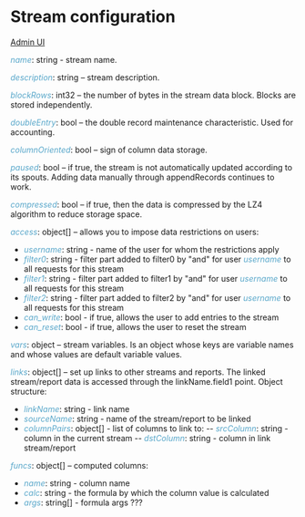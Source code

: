 # Stream configuration

[Admin UI](/admin#/dataset/streams/items/config)

*name*: string - stream name.

*description*: string – stream description.

*blockRows*: int32 – the number of bytes in the stream data block. Blocks are stored independently.

*doubleEntry*: bool – the double record maintenance characteristic. Used for accounting.

*columnOriented*: bool – sign of column data storage.

*paused*: bool – if true, the stream is not automatically updated according to its spouts. Adding data manually through appendRecords continues to work.

*compressed*: bool – if true, then the data is compressed by the LZ4 algorithm to reduce storage space.

*access*: object[] –  allows you to impose data restrictions on users:
- *username*: string - name of the user for whom the restrictions apply
- *filter0*: string - filter part added to filter0 by "and" for user *username* to all requests for this stream
- *filter1*: string - filter part added to filter1 by "and" for user *username* to all requests for this stream
- *filter2*: string - filter part added to filter2 by "and" for user *username* to all requests for this stream
- *can_write*: bool - if true, allows the user to add entries to the stream
- *can_reset*: bool - if true, allows the user to reset the stream

*vars*: object – stream variables. Is an object whose keys are variable names and whose values are default variable values.

*links*: object[] – set up links to other streams and reports. The linked stream/report data is accessed through the linkName.field1 point. Object structure:
- *linkName*: string - link name
- *sourceName*: string - name of the stream/report to be linked
- *columnPairs*: object[] - list of columns to link to:
-- *srcColumn*: string - column in the current stream
-- *dstColumn*: string - column in link stream/report

*funcs*: object[] – computed columns:
- *name*: string - column name
- *calc*: string - the formula by which the column value is calculated
- *args*: string[] - formula args ???


<style>
.my-dark-theme .my-content {
    color: var(--light)
}
.my-dark-theme .my-content h1,
.my-dark-theme .my-content h2,
.my-dark-theme .my-content h3,
.my-dark-theme .my-content h4,
.my-dark-theme .my-content h5 {
    color: white;
}
.my-content b,i,em {
    color: rgb(88,167,202);
}
code { white-space: pre; }
</style>
